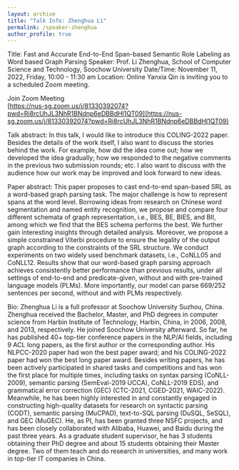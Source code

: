 ```yaml
---
layout: archive
title: "Talk Info: Zhenghua Li"
permalink: /speaker-zhenghua
author_profile: true
---
```


Title: Fast and Accurate End-to-End Span-based Semantic Role Labeling as Word based Graph Parsing
Speaker: Prof. Li Zhenghua, School of Computer Science and Technology, Soochow University
Date/Time: November 11, 2022, Friday, 10:00 - 11:30 am
Location: Online
Yanxia Qin is inviting you to a scheduled Zoom meeting.

Join Zoom Meeting<br>
[https://nus-sg.zoom.us/j/81330392074?pwd=Ri8rcUhJL3NhR1BNdnp6eDBBdHl1QT09](https://nus-sg.zoom.us/j/81330392074?pwd=Ri8rcUhJL3NhR1BNdnp6eDBBdHl1QT09)


Talk abstract: In this talk, I would like to introduce this COLING-2022 paper. Besides the details of the work itself, I also want to discuss the stories behind the work. For example, how did the idea come out; how we developed the idea gradually; how we responded to the negative comments in the previous two submission rounds; etc. I also want to discuss with the audience how our work may be improved and look forward to new ideas.
	
Paper abstract: This paper proposes to cast end-to-end span-based SRL as a word-based graph parsing task. The major challenge is how to represent spans at the word level. Borrowing ideas from research on Chinese word segmentation and named entity recognition, we propose and compare four different schemata of graph representation, i.e., BES, BE, BIES, and BII, among which we find that the BES schema performs the best. We further gain interesting insights through detailed analysis. Moreover, we propose a simple constrained Viterbi procedure to ensure the legality of the output graph according to the constraints of the SRL structure. We conduct experiments on two widely used benchmark datasets, i.e., CoNLL05 and CoNLL12. Results show that our word-based graph parsing approach achieves consistently better performance than previous results, under all settings of end-to-end and predicate-given, without and with pre-trained language models (PLMs). More importantly, our model can parse 669/252 sentences per second, without and with PLMs respectively.
	
Bio: Zhenghua Li is a full professor at Soochow University Suzhou, China. Zhenghua received the Bachelor, Master, and PhD degrees in computer science from Harbin Institute of Technology, Harbin, China, in 2006, 2008, and 2013, respectively. He joined Soochow University afterward. So far, he has published 40+ top-tier conference papers in the NLP/AI fields, including 9 ACL long papers, as the first author or the corresponding author. His NLPCC-2020 paper had won the best paper award; and his COLING-2022 paper had won the best long paper award. Besides writing papers, he has been actively participated in shared tasks and competitions and has won the first place for multiple times, including tasks on syntax parsing (CoNLL-2009), semantic parsing (SemEval-2019 UCCA), CoNLL-2019 EDS), and grammatical error correction (GEC) (CTC-2021, CGED-2021, WAIC-2022). Meanwhile, he has been highly interested in and constantly engaged in constructing high-quality datasets for research on syntactic parsing (CODT), semantic parsing (MuCPAD), text-to-SQL parsing (DuSQL, SeSQL), and GEC (MuGEC). He, as PI, has been granted three NSFC projects, and has been closely collaborated with Alibaba, Huawei, and Baidu during the past three years. As a graduate student supervisor, he has 3 students obtaining their PhD degree and about 15 students obtaining their Master degree. Two of them teach and do research in universities, and many work in top-tier IT companies in China.